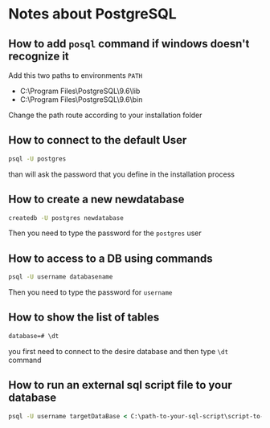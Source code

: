 # Notes about PostgreSQL

## How to add `posql` command if windows doesn't recognize it

Add this two paths to environments `PATH`

- C:\Program Files\PostgreSQL\9.6\lib
- C:\Program Files\PostgreSQL\9.6\bin

Change the path route according to your installation folder

## How to connect to the default **User**

```cmd
psql -U postgres
```

than will ask the password that you define in the installation process

## How to create a new newdatabase

```cmd
createdb -U postgres newdatabase
```

Then you need to type the password for the `postgres` user

## How to access to a DB using commands

```cmd
psql -U username databasename
```

Then you need to type the password for `username`

## How to show the list of tables

```cmd
database=# \dt
```

you first need to connect to the desire database and then type `\dt` command

## How to run an external sql script file to your database

```cmd
psql -U username targetDataBase < C:\path-to-your-sql-script\script-to-apply.sql
```

